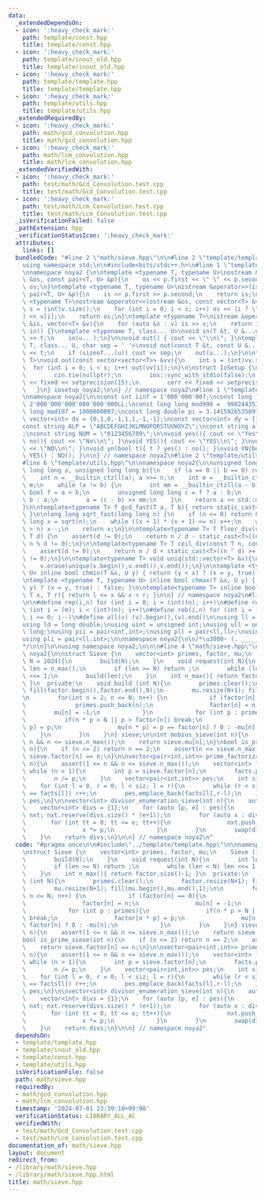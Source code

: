 ```yaml
---
data:
  _extendedDependsOn:
  - icon: ':heavy_check_mark:'
    path: template/const.hpp
    title: template/const.hpp
  - icon: ':heavy_check_mark:'
    path: template/inout_old.hpp
    title: template/inout_old.hpp
  - icon: ':heavy_check_mark:'
    path: template/template.hpp
    title: template/template.hpp
  - icon: ':heavy_check_mark:'
    path: template/utils.hpp
    title: template/utils.hpp
  _extendedRequiredBy:
  - icon: ':heavy_check_mark:'
    path: math/gcd_convolution.hpp
    title: math/gcd_convolution.hpp
  - icon: ':heavy_check_mark:'
    path: math/lcm_convolution.hpp
    title: math/lcm_convolution.hpp
  _extendedVerifiedWith:
  - icon: ':heavy_check_mark:'
    path: test/math/Gcd_Convolution.test.cpp
    title: test/math/Gcd_Convolution.test.cpp
  - icon: ':heavy_check_mark:'
    path: test/math/Lcm_Convolution.test.cpp
    title: test/math/Lcm_Convolution.test.cpp
  _isVerificationFailed: false
  _pathExtension: hpp
  _verificationStatusIcon: ':heavy_check_mark:'
  attributes:
    links: []
  bundledCode: "#line 2 \"math/sieve.hpp\"\n\n#line 2 \"template/template.hpp\"\n\
    using namespace std;\n\n#include<bits/stdc++.h>\n#line 1 \"template/inout_old.hpp\"\
    \nnamespace noya2 {\n\ntemplate <typename T, typename U>\nostream &operator<<(ostream\
    \ &os, const pair<T, U> &p){\n    os << p.first << \" \" << p.second;\n    return\
    \ os;\n}\ntemplate <typename T, typename U>\nistream &operator>>(istream &is,\
    \ pair<T, U> &p){\n    is >> p.first >> p.second;\n    return is;\n}\n\ntemplate\
    \ <typename T>\nostream &operator<<(ostream &os, const vector<T> &v){\n    int\
    \ s = (int)v.size();\n    for (int i = 0; i < s; i++) os << (i ? \" \" : \"\"\
    ) << v[i];\n    return os;\n}\ntemplate <typename T>\nistream &operator>>(istream\
    \ &is, vector<T> &v){\n    for (auto &x : v) is >> x;\n    return is;\n}\n\nvoid\
    \ in() {}\ntemplate <typename T, class... U>\nvoid in(T &t, U &...u){\n    cin\
    \ >> t;\n    in(u...);\n}\n\nvoid out() { cout << \"\\n\"; }\ntemplate <typename\
    \ T, class... U, char sep = ' '>\nvoid out(const T &t, const U &...u){\n    cout\
    \ << t;\n    if (sizeof...(u)) cout << sep;\n    out(u...);\n}\n\ntemplate<typename\
    \ T>\nvoid out(const vector<vector<T>> &vv){\n    int s = (int)vv.size();\n  \
    \  for (int i = 0; i < s; i++) out(vv[i]);\n}\n\nstruct IoSetup {\n    IoSetup(){\n\
    \        cin.tie(nullptr);\n        ios::sync_with_stdio(false);\n        cout\
    \ << fixed << setprecision(15);\n        cerr << fixed << setprecision(7);\n \
    \   }\n} iosetup_noya2;\n\n} // namespace noya2\n#line 1 \"template/const.hpp\"\
    \nnamespace noya2{\n\nconst int iinf = 1'000'000'007;\nconst long long linf =\
    \ 2'000'000'000'000'000'000LL;\nconst long long mod998 =  998244353;\nconst long\
    \ long mod107 = 1000000007;\nconst long double pi = 3.14159265358979323;\nconst\
    \ vector<int> dx = {0,1,0,-1,1,1,-1,-1};\nconst vector<int> dy = {1,0,-1,0,1,-1,-1,1};\n\
    const string ALP = \"ABCDEFGHIJKLMNOPQRSTUVWXYZ\";\nconst string alp = \"abcdefghijklmnopqrstuvwxyz\"\
    ;\nconst string NUM = \"0123456789\";\n\nvoid yes(){ cout << \"Yes\\n\"; }\nvoid\
    \ no(){ cout << \"No\\n\"; }\nvoid YES(){ cout << \"YES\\n\"; }\nvoid NO(){ cout\
    \ << \"NO\\n\"; }\nvoid yn(bool t){ t ? yes() : no(); }\nvoid YN(bool t){ t ?\
    \ YES() : NO(); }\n\n} // namespace noya2\n#line 2 \"template/utils.hpp\"\n\n\
    #line 6 \"template/utils.hpp\"\n\nnamespace noya2{\n\nunsigned long long inner_binary_gcd(unsigned\
    \ long long a, unsigned long long b){\n    if (a == 0 || b == 0) return a + b;\n\
    \    int n = __builtin_ctzll(a); a >>= n;\n    int m = __builtin_ctzll(b); b >>=\
    \ m;\n    while (a != b) {\n        int mm = __builtin_ctzll(a - b);\n       \
    \ bool f = a > b;\n        unsigned long long c = f ? a : b;\n        b = f ?\
    \ b : a;\n        a = (c - b) >> mm;\n    }\n    return a << std::min(n, m);\n\
    }\n\ntemplate<typename T> T gcd_fast(T a, T b){ return static_cast<T>(inner_binary_gcd(std::abs(a),std::abs(b)));\
    \ }\n\nlong long sqrt_fast(long long n) {\n    if (n <= 0) return 0;\n    long\
    \ long x = sqrt(n);\n    while ((x + 1) * (x + 1) <= n) x++;\n    while (x * x\
    \ > n) x--;\n    return x;\n}\n\ntemplate<typename T> T floor_div(const T n, const\
    \ T d) {\n    assert(d != 0);\n    return n / d - static_cast<T>((n ^ d) < 0 &&\
    \ n % d != 0);\n}\n\ntemplate<typename T> T ceil_div(const T n, const T d) {\n\
    \    assert(d != 0);\n    return n / d + static_cast<T>((n ^ d) >= 0 && n % d\
    \ != 0);\n}\n\ntemplate<typename T> void uniq(std::vector<T> &v){\n    std::sort(v.begin(),v.end());\n\
    \    v.erase(unique(v.begin(),v.end()),v.end());\n}\n\ntemplate <typename T, typename\
    \ U> inline bool chmin(T &x, U y) { return (y < x) ? (x = y, true) : false; }\n\
    \ntemplate <typename T, typename U> inline bool chmax(T &x, U y) { return (x <\
    \ y) ? (x = y, true) : false; }\n\ntemplate<typename T> inline bool range(T l,\
    \ T x, T r){ return l <= x && x < r; }\n\n} // namespace noya2\n#line 8 \"template/template.hpp\"\
    \n\n#define rep(i,n) for (int i = 0; i < (int)(n); i++)\n#define repp(i,m,n) for\
    \ (int i = (m); i < (int)(n); i++)\n#define reb(i,n) for (int i = (int)(n-1);\
    \ i >= 0; i--)\n#define all(v) (v).begin(),(v).end()\n\nusing ll = long long;\n\
    using ld = long double;\nusing uint = unsigned int;\nusing ull = unsigned long\
    \ long;\nusing pii = pair<int,int>;\nusing pll = pair<ll,ll>;\nusing pil = pair<int,ll>;\n\
    using pli = pair<ll,int>;\n\nnamespace noya2{\n\n/*\u3000~ (. _________ . /)\u3000\
    */\n\n}\n\nusing namespace noya2;\n\n\n#line 4 \"math/sieve.hpp\"\n\nnamespace\
    \ noya2{\n\nstruct Sieve {\n    vector<int> primes, factor, mu;\n    Sieve (int\
    \ N = 1024){\n        build(N);\n    }\n    void request(int N){\n        int\
    \ len = n_max();\n        if (len >= N) return ;\n        while (len < N) len\
    \ <<= 1;\n        build(len);\n    }\n    int n_max(){ return factor.size()-1;\
    \ }\n  private:\n    void build (int N){\n        primes.clear();\n        factor.resize(N+1);\
    \ fill(factor.begin(),factor.end(),0);\n        mu.resize(N+1); fill(mu.begin(),mu.end(),1);\n\
    \n        for(int n = 2; n <= N; n++) {\n            if (factor[n] == 0){\n  \
    \              primes.push_back(n);\n                factor[n] = n;\n        \
    \        mu[n] = -1;\n            }\n            for (int p : primes){\n     \
    \           if(n * p > N || p > factor[n]) break;\n                factor[n *\
    \ p] = p;\n                mu[n * p] = p == factor[n] ? 0 : -mu[n];\n        \
    \    }\n        }\n    }\n} sieve;\n\nint mobius_sieve(int n){\n    assert(1 <=\
    \ n && n <= sieve.n_max());\n    return sieve.mu[n];\n}\nbool is_prime_sieve(int\
    \ n){\n    if (n <= 2) return n == 2;\n    assert(n <= sieve.n_max());\n    return\
    \ sieve.factor[n] == n;\n}\n\nvector<pair<int,int>> prime_factorization_sieve(int\
    \ n){\n    assert(1 <= n && n <= sieve.n_max());\n    vector<int> facts;\n   \
    \ while (n > 1){\n        int p = sieve.factor[n];\n        facts.push_back(p);\n\
    \        n /= p;\n    }\n    vector<pair<int,int>> pes;\n    int siz = facts.size();\n\
    \    for (int l = 0, r = 0; l < siz; l = r){\n        while (r < siz && facts[r]\
    \ == facts[l]) r++;\n        pes.emplace_back(facts[l],r-l);\n    }\n    return\
    \ pes;\n}\n\nvector<int> divisor_enumeration_sieve(int n){\n    auto pes = prime_factorization_sieve(n);\n\
    \    vector<int> divs = {1};\n    for (auto [p, e] : pes){\n        vector<int>\
    \ nxt; nxt.reserve(divs.size() * (e+1));\n        for (auto x : divs){\n     \
    \       for (int tt = 0; tt <= e; tt++){\n                nxt.push_back(x);\n\
    \                x *= p;\n            }\n        }\n        swap(divs,nxt);\n\
    \    }\n    return divs;\n}\n\n} // namespace noya2\n"
  code: "#pragma once\n\n#include\"../template/template.hpp\"\n\nnamespace noya2{\n\
    \nstruct Sieve {\n    vector<int> primes, factor, mu;\n    Sieve (int N = 1024){\n\
    \        build(N);\n    }\n    void request(int N){\n        int len = n_max();\n\
    \        if (len >= N) return ;\n        while (len < N) len <<= 1;\n        build(len);\n\
    \    }\n    int n_max(){ return factor.size()-1; }\n  private:\n    void build\
    \ (int N){\n        primes.clear();\n        factor.resize(N+1); fill(factor.begin(),factor.end(),0);\n\
    \        mu.resize(N+1); fill(mu.begin(),mu.end(),1);\n\n        for(int n = 2;\
    \ n <= N; n++) {\n            if (factor[n] == 0){\n                primes.push_back(n);\n\
    \                factor[n] = n;\n                mu[n] = -1;\n            }\n\
    \            for (int p : primes){\n                if(n * p > N || p > factor[n])\
    \ break;\n                factor[n * p] = p;\n                mu[n * p] = p ==\
    \ factor[n] ? 0 : -mu[n];\n            }\n        }\n    }\n} sieve;\n\nint mobius_sieve(int\
    \ n){\n    assert(1 <= n && n <= sieve.n_max());\n    return sieve.mu[n];\n}\n\
    bool is_prime_sieve(int n){\n    if (n <= 2) return n == 2;\n    assert(n <= sieve.n_max());\n\
    \    return sieve.factor[n] == n;\n}\n\nvector<pair<int,int>> prime_factorization_sieve(int\
    \ n){\n    assert(1 <= n && n <= sieve.n_max());\n    vector<int> facts;\n   \
    \ while (n > 1){\n        int p = sieve.factor[n];\n        facts.push_back(p);\n\
    \        n /= p;\n    }\n    vector<pair<int,int>> pes;\n    int siz = facts.size();\n\
    \    for (int l = 0, r = 0; l < siz; l = r){\n        while (r < siz && facts[r]\
    \ == facts[l]) r++;\n        pes.emplace_back(facts[l],r-l);\n    }\n    return\
    \ pes;\n}\n\nvector<int> divisor_enumeration_sieve(int n){\n    auto pes = prime_factorization_sieve(n);\n\
    \    vector<int> divs = {1};\n    for (auto [p, e] : pes){\n        vector<int>\
    \ nxt; nxt.reserve(divs.size() * (e+1));\n        for (auto x : divs){\n     \
    \       for (int tt = 0; tt <= e; tt++){\n                nxt.push_back(x);\n\
    \                x *= p;\n            }\n        }\n        swap(divs,nxt);\n\
    \    }\n    return divs;\n}\n\n} // namespace noya2"
  dependsOn:
  - template/template.hpp
  - template/inout_old.hpp
  - template/const.hpp
  - template/utils.hpp
  isVerificationFile: false
  path: math/sieve.hpp
  requiredBy:
  - math/gcd_convolution.hpp
  - math/lcm_convolution.hpp
  timestamp: '2024-07-01 23:39:10+09:00'
  verificationStatus: LIBRARY_ALL_AC
  verifiedWith:
  - test/math/Gcd_Convolution.test.cpp
  - test/math/Lcm_Convolution.test.cpp
documentation_of: math/sieve.hpp
layout: document
redirect_from:
- /library/math/sieve.hpp
- /library/math/sieve.hpp.html
title: math/sieve.hpp
---
```

